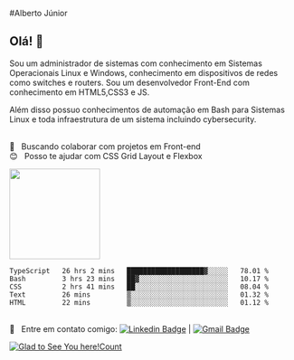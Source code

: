#Alberto Júnior


## Olá! 👋

Sou um administrador de sistemas com conhecimento em Sistemas Operacionais Linux e Windows, conhecimento em dispositivos de redes como switches e routers. 
Sou um desenvolvedor Front-End com conhecimento em HTML5,CSS3 e JS. 

Além disso possuo conhecimentos de automação em Bash para Sistemas Linux e toda infraestrutura de um sistema incluindo cybersecurity.





 
 <br/> :purple_heart: &nbsp; Buscando colaborar com projetos em Front-end 
 <br/> :blush: &nbsp; Posso te ajudar com CSS Grid Layout e Flexbox
 





<img height="160em" src="![Anurag's GitHub stats](https://github-readme-stats.vercel.app/api?username=Wayfiding&theme=dark&show_icons=true)" />

<!--START_SECTION:waka-->

```text
TypeScript   26 hrs 2 mins   ███████████████████▓░░░░░   78.01 % 
Bash         3 hrs 23 mins   ██▓░░░░░░░░░░░░░░░░░░░░░░   10.17 % 
CSS          2 hrs 41 mins   ██░░░░░░░░░░░░░░░░░░░░░░░   08.04 % 
Text         26 mins         ▒░░░░░░░░░░░░░░░░░░░░░░░░   01.32 % 
HTML         22 mins         ▒░░░░░░░░░░░░░░░░░░░░░░░░   01.12 % 
```

<!--END_SECTION:waka-->

 <br/> :email: &nbsp; Entre em contato comigo: [![Linkedin Badge](https://img.shields.io/badge/-AlbertoSouza-blue?style=flat-square&logo=Linkedin&logoColor=white&link=https://www.linkedin.com/in/alberto-souza/)](https://www.linkedin.com/in/alberto-souza/) 
| 
[![Gmail Badge](https://img.shields.io/badge/-albertodt11@gmail.com-c14438?style=flat-square&logo=Gmail&logoColor=white&link=mailto:albertodt11@gmail.com)](mailto:albertodt11@gmail.com)

[![Glad to See You here!Count](http://hits.dwyl.com/wayfiding/wayfiding.svg)](http://hits.dwyl.com/Wayfiding/Wayfiding)
<!--
**Wayfiding/Wayfiding** is a ✨ _special_ ✨ repository because its `README.md` (this file) appears on your GitHub profile.

Here are some ideas to get you started:

- 🔭 I’m currently working on ...
- 🌱 I’m currently learning ...
- 👯 I’m looking to collaborate on ...
- 🤔 I’m looking for help with ...
- 💬 Ask me about ...
- 📫 How to reach me: ...
- 😄 Pronouns: ...
- ⚡ Fun fact: ...
-->
